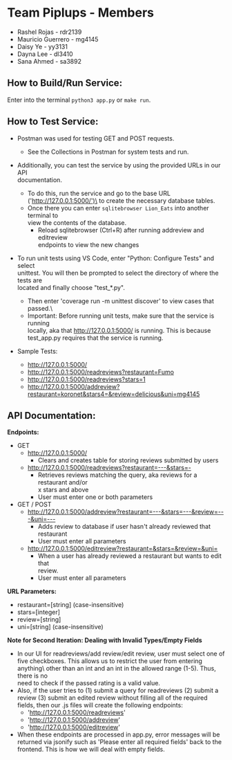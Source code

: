 # Team Piplups - Members

- Rashel Rojas - rdr2139
- Mauricio Guerrero - mg4145
- Daisy Ye - yy3131
- Dayna Lee - dl3410
- Sana Ahmed - sa3892


## How to Build/Run Service:
Enter into the terminal `python3 app.py` or `make run`. 

## How to Test Service:
- Postman was used for testing GET and POST requests. 
  - See the Collections in Postman for system tests and run.

- Additionally, you can test the service by using the provided URLs in our API\
  documentation.
  - To do this, run the service and go to the base URL ('http://127.0.0.1:5000/')\
    to create the necessary database tables.
  - Once there you can enter `sqlitebrowser Lion_Eats` into another terminal to\
    view the contents of the database.
    - Reload sqlitebrowser (Ctrl+R) after running addreview and editreview\
      endpoints to view the new changes

- To run unit tests using VS Code, enter "Python: Configure Tests" and select\
  unittest. You will then be prompted to select the directory of where the tests are\
  located and finally choose "test_*.py".
  - Then enter 'coverage run -m unittest discover' to view cases that passed.\
  - Important: Before running unit tests, make sure that the service is running\
    locally, aka that http://127.0.0.1:5000/ is running. This is because\
    test_app.py requires that the service is running.

- Sample Tests: 
  - http://127.0.0.1:5000/ 
  - http://127.0.0.1:5000/readreviews?restaurant=Fumo
  - http://127.0.0.1:5000/readreviews?stars=1
  - http://127.0.0.1:5000/addreview?restaurant=koronet&stars4=&review=delicious&uni=mg4145
 

## API Documentation:

**Endpoints:** 
- GET
  - http://127.0.0.1:5000/
    - Clears and creates table for storing reviews submitted by users
  - http://127.0.0.1:5000/readreviews?restaurant=---&stars=-
    - Retrieves reviews matching the query, aka reviews for a restaurant and/or\
      x stars and above
    - User must enter one or both parameters
- GET / POST
  - http://127.0.0.1:5000/addreview?restaurant=---&stars=---&review=---&uni=---
    - Adds review to database if user hasn't already reviewed that restaurant
    - User must enter all parameters   
  - http://127.0.0.1:5000/editreview?restaurant=&stars=&review=&uni=
    - When a user has already reviewed a restaurant but wants to edit that\
      review.
    - User must enter all parameters


**URL Parameters:**
- restaurant=[string] (case-insensitive)
- stars=[integer]
- review=[string]
- uni=[string]        (case-insensitive)


**Note for Second Iteration: Dealing with Invalid Types/Empty Fields**
- In our UI for readreviews/add review/edit review, user must select one of\
  five checkboxes. This allows us to restrict the user from entering anything\ 
  other than an int and an int in the allowed range (1-5). Thus, there is no\
  need to check if the passed rating is a valid value.
- Also, if the user tries to (1) submit a query for readreviews (2) submit a\
  review (3) submit an edited review without filling all of the required\
  fields, then our .js files will create the following endpoints:
  - 'http://127.0.0.1:5000/readreviews'
  - 'http://127.0.0.1:5000/addreview'
  - 'http://127.0.0.1:5000/editreview'
- When these endpoints are processed in app.py, error messages will be\
  returned via jsonify such as 'Please enter all required fields' back to the\
  frontend. This is how we will deal with empty fields.
